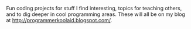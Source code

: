 Fun coding projects for stuff I find interesting, topics for teaching others, and to dig deeper in cool programming areas. These will all be on my blog at http://programmerkoolaid.blogspot.com/.